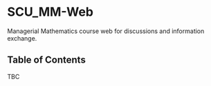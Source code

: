# SCU_MM-Web
Managerial Mathematics course web for discussions and information exchange.

## Table of Contents
TBC
<!-- - [Getting Started](#getting_started)
- [Prerequisites](#prerequisites)
- [Building AWS SAM application](#build)
- [Deploying AWS SAM application](#deploy)
- [Testing AWS SAM application](#test)
- [Author](#author) -->

<!-- ## Getting Started <a name = "getting_started"></a>

These instructions will walk you through building an AWS SAM application with CloudFormation template.

### Prerequisites <a name = "prerequisites"></a>

1. Configure AWS command line interface credentials.

```sh
$ aws configure
AWS Access Key ID [None]: ********************
AWS Secret Access Key [None]: ********************
Default region name [None]: **-****-*
Default output format [None]: ****
```

2. Install **AWS SAM command line interface**, please refer to the following link: https://docs.aws.amazon.com/serverless-application-model/latest/developerguide/serverless-sam-cli-install.html


## Building AWS SAM application <a name = "build"></a>

A step by step guide that tells you how to build an AWS SAM application with AWS SAM command line interface.

1. Switch to the /sam-app path.

```sh
$ cd sam-app
```

2. Build the sam application.

```sh
$ sam build
```
## Deploying AWS SAM application <a name = "deploy"></a>

1. When you see **Build Succeeded** from the last step, deploy the sam application to AWS cloud.

```sh
$ sam deploy --guided
```
```sh
$ Configuring SAM deploy
Stack Name [sam-app]: 
AWS Region [us-east-1]: us-east-1
Confirm changes before deploy [y/N]: y
Allow SAM CLI IAM role creation [Y/n]: Y
Disable rollback [y/N]: y
QETriggerFunction may not have authorization defined, Is this okay? [y/N]: y
Save arguments to configuration file [Y/n]: Y
SAM configuration file [samconfig.toml]: samconfig.toml
SAM configuration environment [default]: default
```
```sh
$ Previewing CloudFormation changeset before deployment
Deploy this changeset? [y/N]: y
```
2. As long as all resources are created, you will see the following output.

```sh
Outputs
Key                 ApiEvent
Description         API Gateway endpoint URL for triggering QE engine.
Value               https://**********.execute-api.us-east-1.amazonaws.com/processes
```

## Testing AWS SAM application <a name = "test"></a>

Now you can trigger the AWS SAM application through the **API Gateway Endpoint URL** with **HTTP POST** method.

## Author <a name = "author"></a>

- Jeffrey Wang ( jeffrey.wanggg@gmail.com ) -->